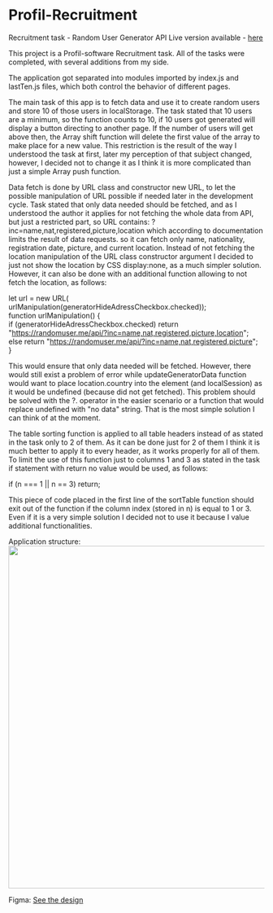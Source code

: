 # Profil-Recruitment

Recruitment task - Random User Generator API
Live version available - <a href="https://wojciech-marczak.pl/">here</a>

This project is a Profil-software Recruitment task. All of the tasks were completed, with several additions from my side.

The application got separated into modules imported by index.js and lastTen.js files, which both control the behavior of different pages.

The main task of this app is to fetch data and use it to create random users and store 10 of those users in localStorage. The task stated that 10 users are a minimum, so the function counts to 10, if 10 users got generated will display a button directing to another page. If the number of users will get above then, the Array shift function will delete the first value of the array to make place for a new value. This restriction is the result of the way I understood the task at first, later my perception of that subject changed, however, I decided not to change it as I think it is more complicated than just a simple Array push function.

Data fetch is done by URL class and constructor new URL, to let the possible manipulation of URL possible if needed later in the development cycle. Task stated that only data needed should be fetched, and as I understood the author it applies for not fetching the whole data from API, but just a restricted part, so URL contains: ?inc=name,nat,registered,picture,location
which according to documentation limits the result of data requests.
so it can fetch only name, nationality, registration date, picture, and current location. Instead of not fetching the location manipulation of the URL class constructor argument I decided to just not show the location by CSS display:none, as a much simpler solution. However, it can also be done with an additional function allowing to not fetch the location, as follows:

let url = new URL( urlManipulation(generatorHideAdressCheckbox.checked));  
function urlManipulation() {  
if (generatorHideAdressCheckbox.checked) return "https://randomuser.me/api/?inc=name,nat,registered,picture,location";  
else return "https://randomuser.me/api/?inc=name,nat,registered,picture";  
}

This would ensure that only data needed will be fetched. However, there would still exist a problem of error while updateGeneratorData function would want to place location.country into the element (and localSession) as it would be undefined (because did not get fetched). This problem should be solved with the ?. operator in the easier scenario or a function that would replace undefined with "no data" string. That is the most simple solution I can think of at the moment.

The table sorting function is applied to all table headers instead of as stated in the task only to 2 of them. As it can be done just for 2 of them I think it is much better to apply it to every header, as it works properly for all of them. To limit the use of this function just to columns 1 and 3 as stated in the task if statement with return no value would be used, as follows:

if (n === 1 || n == 3) return;

This piece of code placed in the first line of the sortTable function should exit out of the function if the column index (stored in n) is equal to 1 or 3.
Even if it is a very simple solution I decided not to use it because I value additional functionalities.

Application structure:
<img src="https://wojciech-marczak.pl/schematic.jpg" width="828" height="673">

Figma:
<a href="https://www.figma.com/file/ZQwHnMF3F27ITIGwVmldi0/Untitled?node-id=0%3A1">See the design</a>
